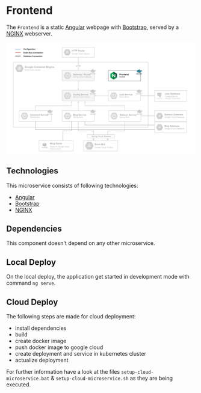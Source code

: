 # Frontend

The `Frontend` is a static [Angular](https://angular.io/) webpage with [Bootstrap](https://getbootstrap.com/), served by a [NGINX](https://www.nginx.com/) webserver.

![Frontend Deployment](./_resources/deployment_frontend.png)

## Technologies

This microservice consists of following technologies:
* [Angular](https://angular.io/)
* [Bootstrap](https://getbootstrap.com/)
* [NGINX](https://www.nginx.com/)

## Dependencies

This component doesn't depend on any other microservice.

## Local Deploy

On the local deploy, the application get started in development mode with command `ng serve`.

## Cloud Deploy

The following steps are made for cloud deployment:
* install dependencies
* build
* create docker image
* push docker image to google cloud
* create deployment and service in kubernetes cluster
* actualize deployment

For further information have a look at the files `setup-cloud-microservice.bat` & `setup-cloud-microservice.sh` as they are being executed.